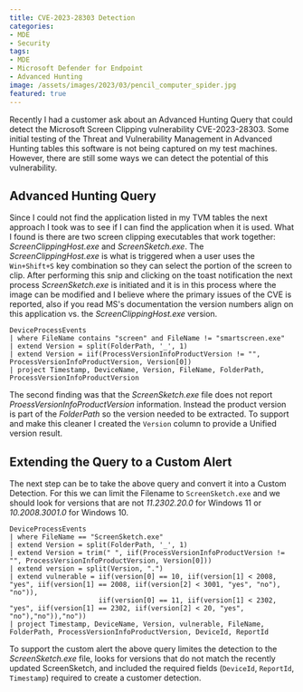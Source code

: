 ```yaml
---
title: CVE-2023-28303 Detection
categories:
- MDE
- Security
tags:
- MDE
- Microsoft Defender for Endpoint
- Advanced Hunting
image: /assets/images/2023/03/pencil_computer_spider.jpg
featured: true
---
```


Recently I had a customer ask about an Advanced Hunting Query that could detect the Microsoft Screen Clipping vulnerability CVE-2023-28303. Some initial testing of the Threat and Vulnerability Management in Advanced Hunting tables this software is not being captured on my test machines. However, there are still some ways we can detect the potential of this vulnerability.
<!--more-->

## Advanced Hunting Query

Since I could not find the application listed in my TVM tables the next approach I took was to see if I can find the application when it is used. What I found is there are two screen clipping executables that work together: *ScreenClippingHost.exe* and *ScreenSketch.exe*. The *ScreenClippingHost.exe* is what is triggered when a user uses the `Win+Shift+S` key combination so they can select the portion of the screen to clip. After performing this snip and clicking on the toast notification the next process *ScreenSketch.exe* is initiated and it is in this process where the image can be modified and I believe where the primary issues of the CVE is reported, also if you read MS's documentation the version numbers align on this application vs. the *ScreenClippingHost.exe* version.

```kql
DeviceProcessEvents
| where FileName contains "screen" and FileName != "smartscreen.exe"
| extend Version = split(FolderPath, '_', 1)
| extend Version = iif(ProcessVersionInfoProductVersion != "", ProcessVersionInfoProductVersion, Version[0])
| project Timestamp, DeviceName, Version, FileName, FolderPath, ProcessVersionInfoProductVersion
```

The second finding was that the *ScreenSketch.exe* file does not report *ProessVersionInfoProductVersion* information. Instead the product version is part of the *FolderPath* so the version needed to be extracted. To support and make this cleaner I created the `Version` column to provide a Unified version result.

## Extending the Query to a Custom Alert

The next step can be to take the above query and convert it into a Custom Detection. For this we can limit the Filename to `ScreenSketch.exe` and we should look for versions that are not *11.2302.20.0* for Windows 11 or *10.2008.3001.0* for Windows 10.

```kql
DeviceProcessEvents
| where FileName == "ScreenSketch.exe"
| extend Version = split(FolderPath, '_', 1)
| extend Version = trim(" ", iif(ProcessVersionInfoProductVersion != "", ProcessVersionInfoProductVersion, Version[0]))
| extend version = split(Version, ".")
| extend vulnerable = iif(version[0] == 10, iif(version[1] < 2008, "yes", iif(version[1] == 2008, iif(version[2] < 3001, "yes", "no"), "no")),
                      iif(version[0] == 11, iif(version[1] < 2302, "yes", iif(version[1] == 2302, iif(version[2] < 20, "yes", "no"),"no")),"no"))
| project Timestamp, DeviceName, Version, vulnerable, FileName, FolderPath, ProcessVersionInfoProductVersion, DeviceId, ReportId
```

To support the custom alert the above query limites the detection to the *ScreenSketch.exe* file, looks for versions that do not match the recently updated ScreenSketch, and included the required fields (`DeviceId`, `ReportId`, `Timestamp`) required to create a customer detection.
